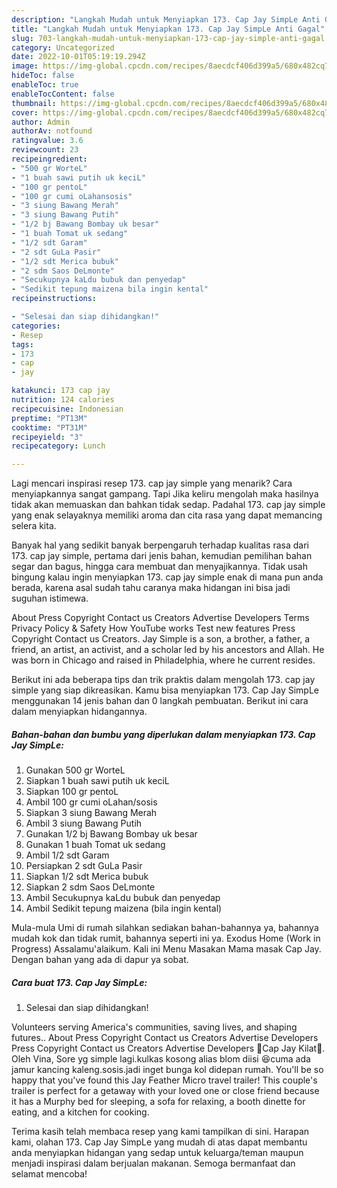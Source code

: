 ```yaml
---
description: "Langkah Mudah untuk Menyiapkan 173. Cap Jay SimpLe Anti Gagal"
title: "Langkah Mudah untuk Menyiapkan 173. Cap Jay SimpLe Anti Gagal"
slug: 703-langkah-mudah-untuk-menyiapkan-173-cap-jay-simple-anti-gagal
category: Uncategorized
date: 2022-10-01T05:19:19.294Z
image: https://img-global.cpcdn.com/recipes/8aecdcf406d399a5/680x482cq70/173-cap-jay-simple-foto-resep-utama.jpg
hideToc: false
enableToc: true
enableTocContent: false
thumbnail: https://img-global.cpcdn.com/recipes/8aecdcf406d399a5/680x482cq70/173-cap-jay-simple-foto-resep-utama.jpg
cover: https://img-global.cpcdn.com/recipes/8aecdcf406d399a5/680x482cq70/173-cap-jay-simple-foto-resep-utama.jpg
author: Admin
authorAv: notfound
ratingvalue: 3.6
reviewcount: 23
recipeingredient:
- "500 gr WorteL"
- "1 buah sawi putih uk keciL"
- "100 gr pentoL"
- "100 gr cumi oLahansosis"
- "3 siung Bawang Merah"
- "3 siung Bawang Putih"
- "1/2 bj Bawang Bombay uk besar"
- "1 buah Tomat uk sedang"
- "1/2 sdt Garam"
- "2 sdt GuLa Pasir"
- "1/2 sdt Merica bubuk"
- "2 sdm Saos DeLmonte"
- "Secukupnya kaLdu bubuk dan penyedap"
- "Sedikit tepung maizena bila ingin kental"
recipeinstructions:

- "Selesai dan siap dihidangkan!"
categories:
- Resep
tags:
- 173
- cap
- jay

katakunci: 173 cap jay 
nutrition: 124 calories
recipecuisine: Indonesian
preptime: "PT13M"
cooktime: "PT31M"
recipeyield: "3"
recipecategory: Lunch

---
```



Lagi mencari inspirasi resep 173. cap jay simple yang menarik? Cara menyiapkannya sangat gampang. Tapi Jika keliru mengolah maka hasilnya tidak akan memuaskan dan bahkan tidak sedap. Padahal 173. cap jay simple yang enak selayaknya memiliki aroma dan cita rasa yang dapat memancing selera kita.


Banyak hal yang sedikit banyak berpengaruh terhadap kualitas rasa dari 173. cap jay simple, pertama dari jenis bahan, kemudian pemilihan bahan segar dan bagus, hingga cara membuat dan menyajikannya. Tidak usah bingung kalau ingin menyiapkan 173. cap jay simple enak di mana pun anda berada, karena asal sudah tahu caranya maka hidangan ini bisa jadi suguhan istimewa.

About Press Copyright Contact us Creators Advertise Developers Terms Privacy Policy &amp; Safety How YouTube works Test new features Press Copyright Contact us Creators. Jay Simple is a son, a brother, a father, a friend, an artist, an activist, and a scholar led by his ancestors and Allah. He was born in Chicago and raised in Philadelphia, where he current resides.


Berikut ini ada beberapa tips dan trik praktis dalam mengolah 173. cap jay simple yang siap dikreasikan. Kamu bisa menyiapkan 173. Cap Jay SimpLe menggunakan 14 jenis bahan dan 0 langkah pembuatan. Berikut ini cara dalam menyiapkan hidangannya.

<!--inarticleads1-->

##### Bahan-bahan dan bumbu yang diperlukan dalam menyiapkan 173. Cap Jay SimpLe:

1. Gunakan 500 gr WorteL
1. Siapkan 1 buah sawi putih uk keciL
1. Siapkan 100 gr pentoL
1. Ambil 100 gr cumi oLahan/sosis
1. Siapkan 3 siung Bawang Merah
1. Ambil 3 siung Bawang Putih
1. Gunakan 1/2 bj Bawang Bombay uk besar
1. Gunakan 1 buah Tomat uk sedang
1. Ambil 1/2 sdt Garam
1. Persiapkan 2 sdt GuLa Pasir
1. Siapkan 1/2 sdt Merica bubuk
1. Siapkan 2 sdm Saos DeLmonte
1. Ambil Secukupnya kaLdu bubuk dan penyedap
1. Ambil Sedikit tepung maizena (bila ingin kental)


Mula-mula Umi di rumah silahkan sediakan bahan-bahannya ya, bahannya mudah kok dan tidak rumit, bahannya seperti ini ya. Exodus Home (Work in Progress) Assalamu&#39;alaikum. Kali ini Menu Masakan Mama masak Cap Jay. Dengan bahan yang ada di dapur ya sobat. 

<!--inarticleads2-->

##### Cara buat 173. Cap Jay SimpLe:


1. Selesai dan siap dihidangkan!

Volunteers serving America&#39;s communities, saving lives, and shaping futures.. About Press Copyright Contact us Creators Advertise Developers Press Copyright Contact us Creators Advertise Developers 🍁Cap Jay Kilat🍁. Oleh Vina, Sore yg simple lagi.kulkas kosong alias blom diisi 😆cuma ada jamur kancing kaleng.sosis.jadi inget bunga kol didepan rumah. You&#39;ll be so happy that you&#39;ve found this Jay Feather Micro travel trailer! This couple&#39;s trailer is perfect for a getaway with your loved one or close friend because it has a Murphy bed for sleeping, a sofa for relaxing, a booth dinette for eating, and a kitchen for cooking. 

Terima kasih telah membaca resep yang kami tampilkan di sini. Harapan kami, olahan 173. Cap Jay SimpLe yang mudah di atas dapat membantu anda menyiapkan hidangan yang sedap untuk keluarga/teman maupun menjadi inspirasi dalam berjualan makanan. Semoga bermanfaat dan selamat mencoba!
